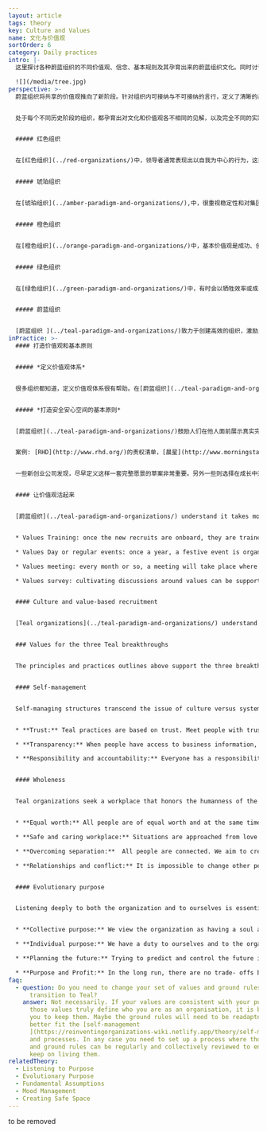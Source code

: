 ```yaml
---
layout: article
tags: theory
key: Culture and Values
name: 文化与价值观
sortOrder: 6
category: Daily practices
intro: |-
  这里探讨各种蔚蓝组织的不同价值观、信念、基本规则及其孕育出来的蔚蓝组织文化。同时讨论将这些文化和价值观根植渗透生根开花的实践方法。

  ![](/media/tree.jpg)
perspective: >-
  蔚蓝组织将共享的价值观推向了新阶段。针对组织内可接纳与不可接纳的言行，定义了清晰的基本规则或共识信念。多数蔚蓝组织都在招聘流程上投入大量时间，向应聘者传达组织的价值观，让他们有机会判断这些内容是否适配于自己理想中的未来图景。蔚蓝组织会频繁的审查和质疑公司的文化和价值观，以确保这些内容真正鲜活在组织成员的生活中。常见的鲜活的蔚蓝价值观包括：信任、透明、集体智慧、完整人性和主权。


  处于每个不同历史阶段的组织，都孕育出对文化和价值观各不相同的见解，以及完全不同的实践流程：


  ##### 红色组织


  在[红色组织](../red-organizations/)中，领导者通常表现出以自我为中心的行为，这些行为被他们对权力和控制的个人需求驱动着。他们常常很冲动、想方设法发挥自己的支配地位。这创造了一种恐惧、控制、甘冒风险和顺从的文化。团队的紧密关系通常是靠这些要素来维持。


  ##### 琥珀组织


  在[琥珀组织](../amber-paradigm-and-organizations/),中，很重视稳定性和对集团规范的尊重。琥珀的领袖寻求秩序、稳定和可预测性。人们对变化持怀疑态度。通过结构化和官僚机构来维持控制。这些都培育一种从众文化。最重要的是做正确的事，并符合组织规范。重点考虑一个人是否有正确的外表、行为和思想。社会稳定的代价是人人都戴上伪装面具。人们可能会远离自己独特的本性、个人欲望、需求和感受，不得不包装并培育一个社会可以接受的自我形象。这种世界观的阴暗面是，工人们通常被视为懒惰、不诚实、需要指导。为确保工作得到妥善开展，管理和监督被认为是理所当然。


  ##### 橙色组织


  在[橙色组织](../orange-paradigm-and-organizations/)中，基本价值观是成功、创新、有用、竞争/胜利、利润和认可。这是拜金的唯物主义世界观，理性受到高度重视。只有物质层面看得见摸得着的事物才是真的。组织的隐喻是一台“机器”。认为文化可以变得高度专业化、理性化，有时甚至不需要灵魂。只要有助于提高绩效，就欢迎变革。为了加快创新和变革，重视并鼓励跨组织合作。重视战略管理，注重成果而不是实现过程。个人能力、成果和成就受到重视和激励。职位提升是基于实际功绩而不是社会阶级或地位。


  ##### 绿色组织


  在[绿色组织](../green-paradigm-and-organizations/)中，有时会以牺牲效率或成果为代价换取和谐的关系。组织的共同价值观是社区、沟通、协作、共识、和谐、宽容、正直、尊重、开放和平等。重视在授权基础上创造伟大的职场文化，以提高员工的积极性。虽然绿色组织通常建立在传统的等级模型和结构之上，但这种文化并不喜欢权力和等级制度。采用参与式和服务式领导方法，其价值在于促进自下而上的协作过程，发展共同的价值观，以及一种让人们感到受到重视和有权作出贡献的文化。橙色模式的主流比喻是“家庭”。橙色组织经常把自己的价值观作为一种口头上的营销宣传但没有渗透，绿色组织则真正的拥抱了价值观并以此为生活指南。


  ##### 蔚蓝组织


  [蔚蓝组织 ](../teal-paradigm-and-organizations/)致力于创建高效的组织，激励人们在工作中做一个或成长为一个完整的人。蔚蓝组织的文化，不是根据创立者和领导者的个人假设、规范和关切来塑造，而是根据组织的特定背景和[目标](https://reinventingorganizations-wiki.netlify.app/theory/evolutionary-purpose/)而自然呈现出来。对蔚蓝组织的隐喻是“有生命的系统”。因此，组织应该具有自己的、可以随着时间推移而发展的自主身份和文化。文化和价值观跟结构与过程有机的结合在了一起。
inPractice: >-
  #### 打造价值观和基本原则


  ##### *定义价值观体系*


  很多组织都知道，定义价值观体系很有帮助。在[蔚蓝组织](../teal-paradigm-and-organizations/) 中，这些价值观和[目标](../evolutionary-purpose/)成为组织文化的根本核心，影响着组织的多数行为和流程。这些价值观一般源于缔造者的愿景，通常会通过集体智慧来定义。价值观及其相关的基本规则并不是僵化固定的，这些都很开放，会被持续的讨论和改善，以保障这些内容一直能真实的反应该组织内人们的生活与信念。有些组织还定义了一套简洁的纲领，主要是关于人性的努力与行为的共识信念或假设。


  ##### *打造安全安心空间的基本原则*


  [蔚蓝组织](../teal-paradigm-and-organizations/)鼓励人们在他人面前展示真实完整的自我（不伪装），其前提就是让人们感觉到这样做很安全。必要时定义一套已经被翻译成清晰基本规则的价值观，会对此有帮助。


  案例: [RHD](http://www.rhd.org/)的责权清单，[晨星](http://www.morningstarco.com/)的同事守则，[法维](http://www.favi.com/)的词条，或[霍尔](https://www.holacracy.org/)的的宪法。这些文档提供了一个打造安全高效职场的愿景。这些内容为同事们提供用来探讨健康人际关系的方言语境，并且在可接纳与不可接纳行为之间划出分水岭。


  一些新创业公司发现，尽早定义这样一套完整愿景的草案非常重要。另外一些则选择在成长中逐步完善这类愿景。这些组织都注意到这些愿景需要成员集体参与制定，这样才能完全属于全体成员。


  #### 让价值观活起来


  [蔚蓝组织](../teal-paradigm-and-organizations/) understand it takes more than a plaque on the wall to bring values and ground rules to life. They spend a significant amount of time and energy on training and involving everyone in a continuous process of revisiting them. Some examples of keeping values alive are:


  * Values Training: once the new recruits are onboard, they are trained in the set of values and ground rules. 

  * Values Day or regular events: once a year, a festive event is organized where everybody is invited to revisit the organization's purpose, values and ground rules. 

  * Values meeting: every month or so, a meeting will take place where colleagues are invited to bring up issues with values and ground rules in the workplace and suggest changes. Values can also be discussed during Large Group Reflections.

  * Values survey: cultivating discussions around values can be supported by an annual survey.


  #### Culture and value-based recruitment


  [Teal organizations](../teal-paradigm-and-organizations/) understand that a person's attitude and behaviors are as important as their skills. Therefore significant energy is devoted to finding people that fit with the organization's culture and values. New recruits are carefully interviewed to ensure they can thrive in the environment. It is a two way discovery processes aiming at finding out if the organization and individual are meant to “journey together”. 


  ### Values for the three Teal breakthroughs


  The principles and practices outlines above support the three breakthroughs of [self-management](../self-management/), [wholeness ](../wholeness/)and [evolutionary purpose](../evolutionary-purpose/). 


  #### Self-management


  Self-managing structures transcend the issue of culture versus systems. Inner and outer dimensions, culture and systems, work hand in hand, not in opposite directions. The following are some examples of the types of values/principles that support self-management:


  * **Trust:** Teal practices are based on trust. Meet people with trust and they will respond with trust. Trust enables people to be fully responsible. It also lowers the need for hierarchy and control and enables [self-management](../self-management/). 

  * **Transparency:** When people have access to business information, often held by management, they can act and take decisions that are good for the whole. When there is transparency and openness collective intelligence is available to all. Sensitive information can be shared because everyone is able and trusted to handle difficult news. 

  * **Responsibility and accountability:** Everyone has a responsibility to the organization for sensing issues or opportunities and addressing them. People are expected to be comfortable with holding each other accountable for their [commitments](../commitment-working-hours-and-flexibility/), through [feedback](../feedback-and-performance-management/) and respectful confrontation.


  #### Wholeness


  Teal organizations seek a workplace that honors the humanness of the people who work there. The following are examples of the types of values/principles that support wholeness:


  * **Equal worth:** All people are of equal worth and at the same time different. Community will be richest when members are able to contribute in their distinctive way, whilst appreciating their differences. 

  * **Safe and caring workplace:** Situations are approached from love and connection rather than fear and separation. Creating a safe environment where everyone can behave authentically is essential. 

  * **Overcoming separation:**  All people are connected. We aim to create a workplace where cognitive, physical, emotional and spiritual aspects are be honored and valued. 

  * **Relationships and conflict:** It is impossible to change other people. We can only change ourselves. We take ownership of our thoughts, beliefs, words and actions. We don’t spread rumors. We don’t talk behind someone’s back. We don’t blame problems on others.


  #### Evolutionary purpose


  Listening deeply to both the organization and to ourselves is essential in finding[ evolutionary purpose.](../evolutionary-purpose/) The following  are examples of the types of values/principles that support evolutionary purpose:


  * **Collective purpose:** We view the organization as having a soul and [purpose ](https://reinventingorganizations-wiki.netlify.app/theory/listening-to-purpose/)of its own. We try to listen in to where the organization wants to go and beware of forcing a direction onto it. 

  * **Individual purpose:** We have a duty to ourselves and to the organization to inquire into our personal sense of calling to see if and how it resonates with the organization’s purpose. We try to imbue our roles with our souls, not our egos. 

  * **Planning the future:** Trying to predict and control the future is futile. We make forecasts only when a specific decision requires us to do so. Everything will unfold with more grace if we stop trying to control and instead choose to simply sense and respond. 

  * **Purpose and Profit:** In the long run, there are no trade- offs between purpose and profits. If we focus on purpose, profits will follow.
faq:
  - question: Do you need to change your set of values and ground rules when you
      transition to Teal?
    answer: Not necessarily. If your values are consistent with your purpose and if
      those values truly define who you are as an organisation, it is better for
      you to keep them. Maybe the ground rules will need to be readapted to
      better fit the [self-management
      ](https://reinventingorganizations-wiki.netlify.app/theory/self-management/)structure
      and processes. In any case you need to set up a process where those values
      and ground rules can be regularly and collectively reviewed to ensure you
      keep on living them.
relatedTheory:
  - Listening to Purpose
  - Evolutionary Purpose
  - Fundamental Assumptions
  - Mood Management
  - Creating Safe Space
---
```

to be removed